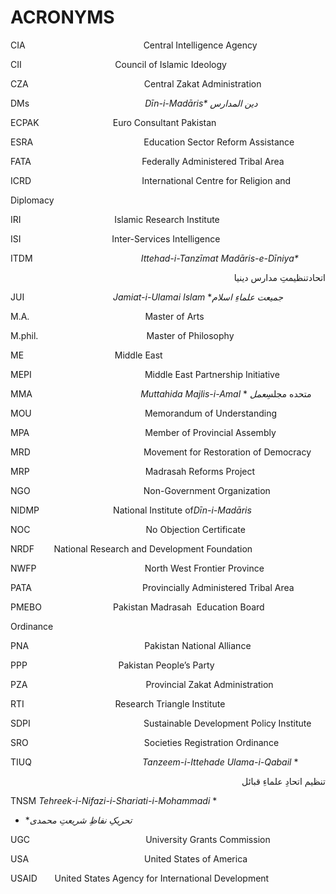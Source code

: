 ACRONYMS
========

CIA                                                Central Intelligence
Agency

CII                                      Council of Islamic Ideology

CZA                                               Central Zakat
Administration

DMs                                               *Dīn-i-Madāris\** *دین
المدارس*

ECPAK                              Euro Consultant Pakistan

ESRA                                             Education Sector Reform
Assistance

FATA                                             Federally Administered
Tribal Area

ICRD                                             International Centre
for Religion and

Diplomacy

IRI                                      Islamic Research Institute

ISI                                     Inter-Services Intelligence

ITDM                                            *Ittehad-i-Tanzīmat
Madāris-e-Dīniya\**

<p dir="rtl">
اتحادتنظیمتِ مدارس
دینیا
</p>

JUI                                    *Jamiat-i-Ulamai Islam* \**جمیعت
علماءِ اسلام*

M.A.                                               Master of Arts

M.phil.                                            Master of Philosophy

ME                                     Middle East

MEPI                                              Middle East
Partnership Initiative

MMA                                            *Muttahida
Majlis-i-Amal* \* متحده مجلسِ*عمل*

MOU                                              Memorandum of
Understanding

MPA                                               Member of Provincial
Assembly

MRD                                              Movement for
Restoration of Democracy

MRP                                               Madrasah Reforms
Project

NGO                                              Non-Government
Organization

NIDMP                              National Institute of*Dīn-i-Madāris*

NOC                                               No Objection
Certificate

NRDF        National Research and Development Foundation

NWFP                                            North West Frontier
Province

PATA                                             Provincially
Administered Tribal Area

PMEBO                             Pakistan Madrasah  Education Board

Ordinance

PNA                                               Pakistan National
Alliance

PPP                                     Pakistan People’s Party

PZA                                                Provincial Zakat
Administration

RTI                                     Research Triangle Institute

SDPI                                              Sustainable
Development Policy Institute

SRO                                               Societies Registration
Ordinance

TIUQ                                             *Tanzeem-i-Ittehade
Ulama-i-Qabail* \*

<p dir="rtl">
تنظیم اتحادِ علماءِ
قبائل
</p>

TNSM
*Tehreek-i-Nifazi-i-Shariati-i-Mohammadi*
*
* \**تحریکِ نفاظِ
شریعتِ محمدی*

UGC                                               University Grants
Commission

USA                                               United States of
America

USAID       United States Agency for International Development


